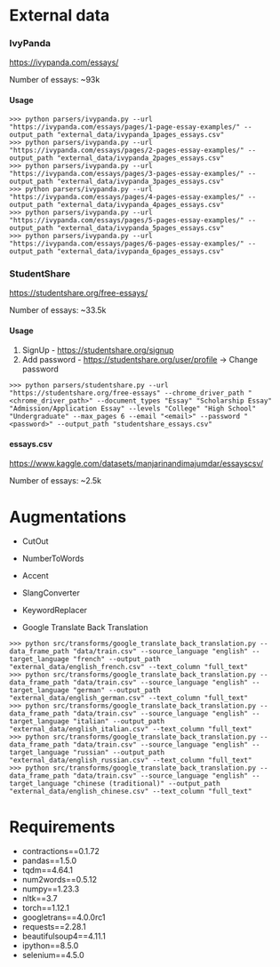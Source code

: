 # External data



### IvyPanda
https://ivypanda.com/essays/

Number of essays: ~93k
#### Usage
```
>>> python parsers/ivypanda.py --url "https://ivypanda.com/essays/pages/1-page-essay-examples/" --output_path "external_data/ivypanda_1pages_essays.csv"
>>> python parsers/ivypanda.py --url "https://ivypanda.com/essays/pages/2-pages-essay-examples/" --output_path "external_data/ivypanda_2pages_essays.csv"
>>> python parsers/ivypanda.py --url "https://ivypanda.com/essays/pages/3-pages-essay-examples/" --output_path "external_data/ivypanda_3pages_essays.csv"
>>> python parsers/ivypanda.py --url "https://ivypanda.com/essays/pages/4-pages-essay-examples/" --output_path "external_data/ivypanda_4pages_essays.csv"
>>> python parsers/ivypanda.py --url "https://ivypanda.com/essays/pages/5-pages-essay-examples/" --output_path "external_data/ivypanda_5pages_essays.csv"
>>> python parsers/ivypanda.py --url "https://ivypanda.com/essays/pages/6-pages-essay-examples/" --output_path "external_data/ivypanda_6pages_essays.csv"
```

### StudentShare
https://studentshare.org/free-essays/

Number of essays: ~33.5k

#### Usage
1. SignUp - https://studentshare.org/signup
2. Add password - https://studentshare.org/user/profile -> Change password
```
>>> python parsers/studentshare.py --url "https://studentshare.org/free-essays" --chrome_driver_path "<chrome_driver_path>" --document_types "Essay" "Scholarship Essay" "Admission/Application Essay" --levels "College" "High School" "Undergraduate" --max_pages 6 --email "<email>" --password "<password>" --output_path "studentshare_essays.csv"
```

#### essays.csv
https://www.kaggle.com/datasets/manjarinandimajumdar/essayscsv/

Number of essays: ~2.5k

# Augmentations
- CutOut
- NumberToWords
- Accent
- SlangConverter
- KeywordReplacer

- Google Translate Back Translation

```
>>> python src/transforms/google_translate_back_translation.py --data_frame_path "data/train.csv" --source_language "english" --target_language "french" --output_path "external_data/english_french.csv" --text_column "full_text" 
>>> python src/transforms/google_translate_back_translation.py --data_frame_path "data/train.csv" --source_language "english" --target_language "german" --output_path "external_data/english_german.csv" --text_column "full_text"  
>>> python src/transforms/google_translate_back_translation.py --data_frame_path "data/train.csv" --source_language "english" --target_language "italian" --output_path "external_data/english_italian.csv" --text_column "full_text"  
>>> python src/transforms/google_translate_back_translation.py --data_frame_path "data/train.csv" --source_language "english" --target_language "russian" --output_path "external_data/english_russian.csv" --text_column "full_text" 
>>> python src/transforms/google_translate_back_translation.py --data_frame_path "data/train.csv" --source_language "english" --target_language "chinese (traditional)" --output_path "external_data/english_chinese.csv" --text_column "full_text"
```

# Requirements
- contractions==0.1.72
- pandas==1.5.0
- tqdm==4.64.1
- num2words==0.5.12
- numpy==1.23.3
- nltk==3.7
- torch==1.12.1
- googletrans==4.0.0rc1
- requests==2.28.1
- beautifulsoup4==4.11.1
- ipython==8.5.0
- selenium==4.5.0
